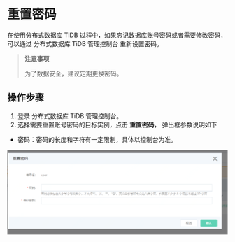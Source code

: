 # 重置密码

在使用分布式数据库 TiDB 过程中，如果忘记数据库账号密码或者需要修改密码，可以通过 分布式数据库 TiDB 管理控制台 重新设置密码。

> **注意事项**
>
> 为了数据安全，建议定期更换密码。

## 操作步骤

1. 登录 分布式数据库 TiDB 管理控制台。 
2. 选择需要重置账号密码的目标实例，点击 **重置密码**， 弹出框参数说明如下  
- 密码：密码的长度和字符有一定限制，具体以控制台为准。 

![重置密码](../../../../../image/TiDB/Reset-Password-1.png)
